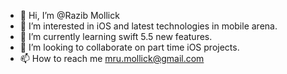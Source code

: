 - 👋 Hi, I’m @Razib Mollick
- 👀 I’m interested in iOS and latest technologies in mobile arena. 
- 🌱 I’m currently learning swift 5.5 new features. 
- 💞️ I’m looking to collaborate on part time iOS projects. 
- 📫 How to reach me mru.mollick@gmail.com

<!---
RazibUSA/RazibUSA is a ✨ special ✨ repository because its `README.md` (this file) appears on your GitHub profile.
You can click the Preview link to take a look at your changes.
--->
